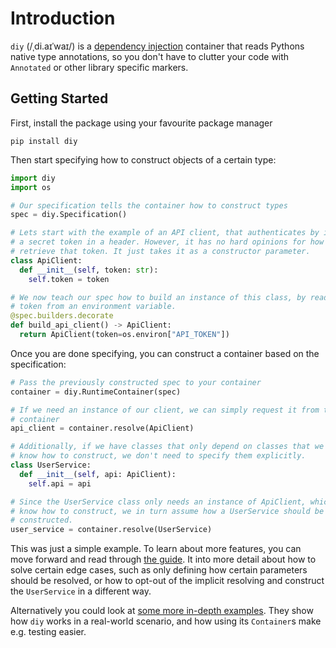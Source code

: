 # Introduction

`diy` (/ˌdi.aɪˈwaɪ/) is a [dependency injection](https://en.wikipedia.org/wiki/Dependency_injection)
container that reads Pythons native type annotations, so you don't have to 
clutter your code with `Annotated` or other library specific markers.

## Getting Started

First, install the package using your favourite package manager

```shell
pip install diy
```

Then start specifying how to construct objects of a certain type:

```python
import diy
import os

# Our specification tells the container how to construct types
spec = diy.Specification()

# Lets start with the example of an API client, that authenticates by including
# a secret token in a header. However, it has no hard opinions for how to 
# retrieve that token. It just takes it as a constructor parameter.
class ApiClient:
  def __init__(self, token: str):
    self.token = token

# We now teach our spec how to build an instance of this class, by reading the
# token from an environment variable.
@spec.builders.decorate
def build_api_client() -> ApiClient:
  return ApiClient(token=os.environ["API_TOKEN"])
```

Once you are done specifying, you can construct a container based on the specification:

```python
# Pass the previously constructed spec to your container
container = diy.RuntimeContainer(spec)

# If we need an instance of our client, we can simply request it from the 
# container
api_client = container.resolve(ApiClient)

# Additionally, if we have classes that only depend on classes that we already
# know how to construct, we don't need to specify them explicitly.
class UserService:
  def __init__(self, api: ApiClient):
    self.api = api

# Since the UserService class only needs an instance of ApiClient, which we 
# know how to construct, we in turn assume how a UserService should be 
# constructed.
user_service = container.resolve(UserService)
```

This was just a simple example.
To learn about more features, you can move forward and read through [the guide](/guide).
It into more detail about how to solve certain edge cases, such as only defining how certain parameters should be resolved, or how to opt-out of the implicit resolving and construct the `UserService` in a different way.

Alternatively you could look at [some more in-depth examples](/examples).
They show how `diy` works in a real-world scenario, and how using its `Container`s make e.g. testing easier.

